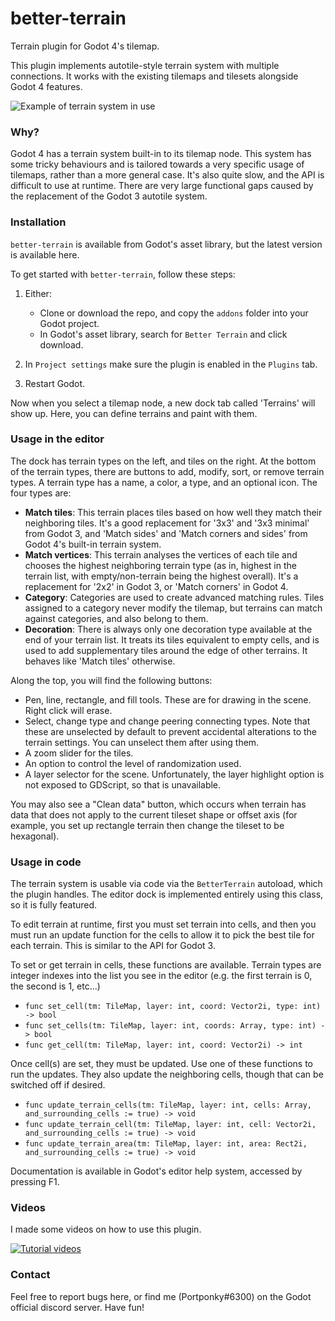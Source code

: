 # better-terrain
Terrain plugin for Godot 4's tilemap.

This plugin implements autotile-style terrain system with multiple connections. It works with the existing tilemaps and tilesets alongside Godot 4 features.

![Example of terrain system in use](https://github.com/Portponky/better-terrain/assets/33663279/a8399964-4595-4638-b979-fd73223a4245)

### Why?

Godot 4 has a terrain system built-in to its tilemap node. This system has some tricky behaviours and is tailored towards a very specific usage of tilemaps, rather than a more general case. It's also quite slow, and the API is difficult to use at runtime. There are very large functional gaps caused by the replacement of the Godot 3 autotile system.

### Installation

`better-terrain` is available from Godot's asset library, but the latest version is available here.

To get started with `better-terrain`, follow these steps:

1. Either:
    * Clone or download the repo, and copy the `addons` folder into your Godot project.
    * In Godot's asset library, search for `Better Terrain` and click download.

2. In `Project settings` make sure the plugin is enabled in the `Plugins` tab.
3. Restart Godot.

Now when you select a tilemap node, a new dock tab called 'Terrains' will show up. Here, you can define terrains and paint with them.

### Usage in the editor

The dock has terrain types on the left, and tiles on the right. At the bottom of the terrain types, there are buttons to add, modify, sort, or remove terrain types. A terrain type has a name, a color, a type, and an optional icon. The four types are:

* **Match tiles**: This terrain places tiles based on how well they match their neighboring tiles. It's a good replacement for '3x3' and '3x3 minimal' from Godot 3, and 'Match sides' and 'Match corners and sides' from Godot 4's built-in terrain system.
* **Match vertices**: This terrain analyses the vertices of each tile and chooses the highest neighboring terrain type (as in, highest in the terrain list, with empty/non-terrain being the highest overall). It's a replacement for '2x2' in Godot 3, or 'Match corners' in Godot 4.
* **Category**: Categories are used to create advanced matching rules. Tiles assigned to a category never modify the tilemap, but terrains can match against categories, and also belong to them.
* **Decoration**: There is always only one decoration type available at the end of your terrain list. It treats its tiles equivalent to empty cells, and is used to add supplementary tiles around the edge of other terrains. It behaves like 'Match tiles' otherwise.

Along the top, you will find the following buttons:

* Pen, line, rectangle, and fill tools. These are for drawing in the scene. Right click will erase.
* Select, change type and change peering connecting types. Note that these are unselected by default to prevent accidental alterations to the terrain settings. You can unselect them after using them.
* A zoom slider for the tiles.
* An option to control the level of randomization used.
* A layer selector for the scene. Unfortunately, the layer highlight option is not exposed to GDScript, so that is unavailable.

You may also see a "Clean data" button, which occurs when terrain has data that does not apply to the current tileset shape or offset axis (for example, you set up rectangle terrain then change the tileset to be hexagonal).

### Usage in code

The terrain system is usable via code via the `BetterTerrain` autoload, which the plugin handles. The editor dock is implemented entirely using this class, so it is fully featured.

To edit terrain at runtime, first you must set terrain into cells, and then you must run an update function for the cells to allow it to pick the best tile for each terrain. This is similar to the API for Godot 3.

To set or get terrain in cells, these functions are available. Terrain types are integer indexes into the list you see in the editor (e.g. the first terrain is 0, the second is 1, etc...)

* `func set_cell(tm: TileMap, layer: int, coord: Vector2i, type: int) -> bool`
* `func set_cells(tm: TileMap, layer: int, coords: Array, type: int) -> bool`
* `func get_cell(tm: TileMap, layer: int, coord: Vector2i) -> int`

Once cell(s) are set, they must be updated. Use one of these functions to run the updates. They also update the neighboring cells, though that can be switched off if desired.

* `func update_terrain_cells(tm: TileMap, layer: int, cells: Array, and_surrounding_cells := true) -> void`
* `func update_terrain_cell(tm: TileMap, layer: int, cell: Vector2i, and_surrounding_cells := true) -> void`
* `func update_terrain_area(tm: TileMap, layer: int, area: Rect2i, and_surrounding_cells := true) -> void`

Documentation is available in Godot's editor help system, accessed by pressing F1.

### Videos

I made some videos on how to use this plugin.

[![Tutorial videos](http://i3.ytimg.com/vi/7m3OeacBaLE/hqdefault.jpg)](https://www.youtube.com/watch?v=7m3OeacBaLE&list=PL2lDzGzxtEmeKDUQcpYx4YA1HpH3tzYqZ "Tutorial videos")

### Contact

Feel free to report bugs here, or find me (Portponky#6300) on the Godot official discord server. Have fun!
